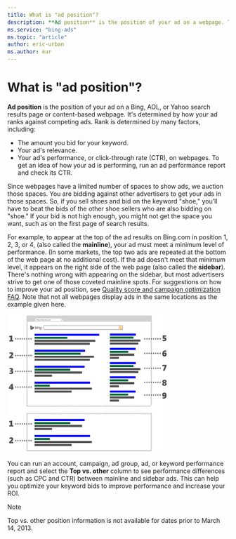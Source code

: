 ```yaml
---
title: What is "ad position"?
description: **Ad position** is the position of your ad on a webpage. This article will explain how that position in determined.
ms.service: "bing-ads"
ms.topic: "article"
author: eric-urban
ms.author: eur
---
```


# What is "ad position"?

**Ad position** is the position of your ad on a Bing, AOL, or Yahoo search results page or content-based webpage. It's determined by how your ad ranks against competing ads. Rank is determined by many factors, including:

- The amount you bid for your keyword.
- Your ad's relevance.
- Your ad's performance, or click-through rate (CTR), on webpages. To get an idea of how your ad is performing, run an ad performance report and check its CTR.

Since webpages have a limited number of spaces to show ads, we auction those spaces. You are bidding against other advertisers to get your ads in those spaces. So, if you sell shoes and bid on the keyword "shoe," you’ll have to beat the bids of the other shoe sellers who are also bidding on "shoe." If your bid is not high enough, you might not get the space you want, such as on the first page of search results.

For example, to appear at the top of the ad results on Bing.com in position 1, 2, 3, or 4, (also called the **mainline**), your ad must meet a minimum level of performance. (In some markets, the top two ads are repeated at the bottom of the web page at no additional cost). If the ad doesn't meet that minimum level, it appears on the right side of the web page (also called the **sidebar**). There's nothing wrong with appearing on the sidebar, but most advertisers strive to get one of those coveted mainline spots. For suggestions on how to improve your ad position, see [Quality score and campaign optimization FAQ](./hlp_BAE_CONC_OptimizingCampaigns.md). Note that not all webpages display ads in the same locations as the example given here.

![image alt text](../images/BA_Conc_AdPosition.gif)

You can run an account, campaign, ad group, ad, or keyword performance report and select the **Top vs. other** column to see performance differences (such as CPC and CTR) between mainline and sidebar ads. This can help you optimize your keyword bids to improve performance and increase your ROI.

> [!NOTE]
> Top vs. other position information is not available for dates prior to March 14, 2013.


